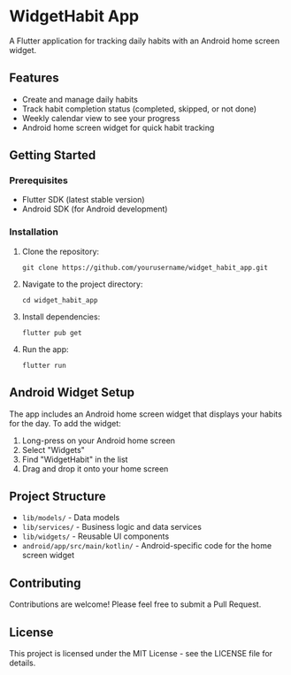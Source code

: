 # WidgetHabit App

A Flutter application for tracking daily habits with an Android home screen widget.

## Features

- Create and manage daily habits
- Track habit completion status (completed, skipped, or not done)
- Weekly calendar view to see your progress
- Android home screen widget for quick habit tracking

## Getting Started

### Prerequisites

- Flutter SDK (latest stable version)
- Android SDK (for Android development)

### Installation

1. Clone the repository:
   ```
   git clone https://github.com/yourusername/widget_habit_app.git
   ```

2. Navigate to the project directory:
   ```
   cd widget_habit_app
   ```

3. Install dependencies:
   ```
   flutter pub get
   ```

4. Run the app:
   ```
   flutter run
   ```

## Android Widget Setup

The app includes an Android home screen widget that displays your habits for the day. To add the widget:

1. Long-press on your Android home screen
2. Select "Widgets"
3. Find "WidgetHabit" in the list
4. Drag and drop it onto your home screen

## Project Structure

- `lib/models/` - Data models
- `lib/services/` - Business logic and data services
- `lib/widgets/` - Reusable UI components
- `android/app/src/main/kotlin/` - Android-specific code for the home screen widget

## Contributing

Contributions are welcome! Please feel free to submit a Pull Request.

## License

This project is licensed under the MIT License - see the LICENSE file for details.
